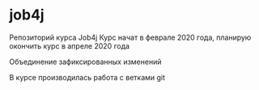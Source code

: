 # job4j

Репозиторий курса Job4j
Курс начат в феврале 2020 года, планирую окончить курс в апреле 2020 года

Объединение зафиксированных изменений


В курсе производилась работа с ветками git